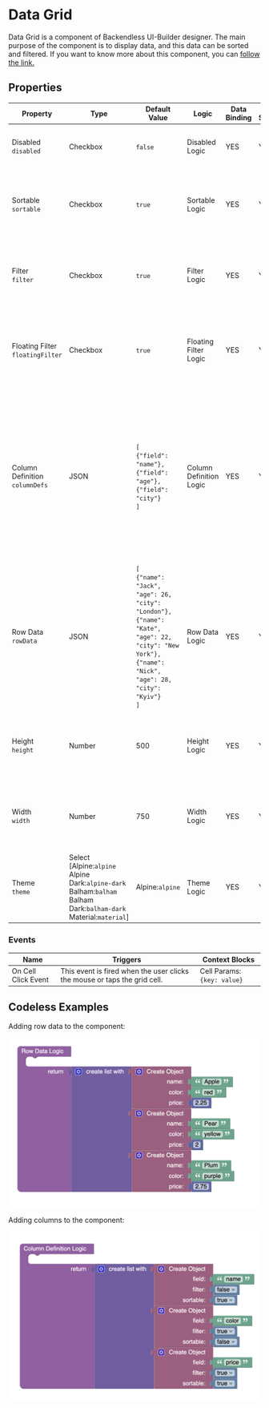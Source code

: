 # Data Grid

Data Grid is a component of Backendless UI-Builder designer. The main purpose of the component is to display data, and this data can be sorted and filtered.
If you want to know more about this component, you can [follow the link.](https://www.ag-grid.com/example/)

## Properties

| Property                             | Type                                                                                                                                  | Default Value                                                                                                                                                             | Logic                   | Data Binding | UI Setting | Description                                                                                                                                                                                   |
|--------------------------------------|---------------------------------------------------------------------------------------------------------------------------------------|---------------------------------------------------------------------------------------------------------------------------------------------------------------------------|-------------------------|--------------|------------|-----------------------------------------------------------------------------------------------------------------------------------------------------------------------------------------------|
| Disabled<br/>`disabled`              | Checkbox                                                                                                                              | `false`                                                                                                                                                                   | Disabled Logic          | YES          | YES        | This handler allows you to disable a component.                                                                                                                                               |
| Sortable<br/>`sortable`              | Checkbox                                                                                                                              | `true`                                                                                                                                                                    | Sortable Logic          | YES          | YES        | This handler allows you to specify the sorting option for all grid columns.                                                                                                                   |
| Filter<br/>`filter`                  | Checkbox                                                                                                                              | `true`                                                                                                                                                                    | Filter Logic            | YES          | YES        | This handler allows you to add filtering capability to all grid columns.                                                                                                                      |
| Floating Filter<br/>`floatingFilter` | Checkbox                                                                                                                              | `true`                                                                                                                                                                    | Floating Filter Logic   | YES          | YES        | This handler allows you to specify whether or not the floating filter is displayed.                                                                                                           |
| Column Definition<br/>`columnDefs`   | JSON                                                                                                                                  | `[`<br/>`{"field": "name"},`<br/>`{"field": "age"},`<br/>`{"field": "city"}`<br/>`]`                                                                                      | Column Definition Logic | YES          | YES        | This handler allows you to define columns for the component. Watch [Codeless Examples](#examples). Signature of column: List of object `{field: String, sortable: Boolean, filter: Boolean}`. |
| Row Data<br/>`rowData`               | JSON                                                                                                                                  | `[`<br/>`{"name": "Jack", "age": 26, "city": "London"},`<br/>`{"name": "Kate", "age": 22, "city": "New York"},`<br/>`{"name": "Nick", "age": 28, "city": "Kyiv"}`<br/>`]` | Row Data Logic          | YES          | YES        | This handler allows you to set data to the component. Watch [Codeless Examples](#examples). Signature of data: List of object `{field: String \| Number}`.                                    |
| Height<br/>`height`                  | Number                                                                                                                                | 500                                                                                                                                                                       | Height Logic            | YES          | YES        | This handler allows you to specify the height of the component in pixels.                                                                                                                     |
| Width<br/>`width`                    | Number                                                                                                                                | 750                                                                                                                                                                       | Width Logic             | YES          | YES        | This handler allows you to specify the width of the component in pixels.                                                                                                                      |
| Theme<br/>`theme`                    | Select <br/>[Alpine:`alpine`<br/>Alpine Dark:`alpine-dark`<br/>Balham:`balham`<br/>Balham Dark:`balham-dark`<br/>Material:`material`] | Alpine:`alpine`                                                                                                                                                           | Theme Logic             | YES          | YES        | This handler allows you to specify the theme of the component.                                                                                                                                |

### Events

| Name                | Triggers                                                                  | Context Blocks              |
|---------------------|---------------------------------------------------------------------------|---------------------------- |
| On Cell Click Event | This event is fired when the user clicks the mouse or taps the grid cell. | Cell Params: `{key: value}` |

## <a id="examples"></a> Codeless Examples

Adding row data to the component:

![markers example](./example-images/adding-row-data.png)

Adding columns to the component:

![markers example](./example-images/adding-columns.png)
